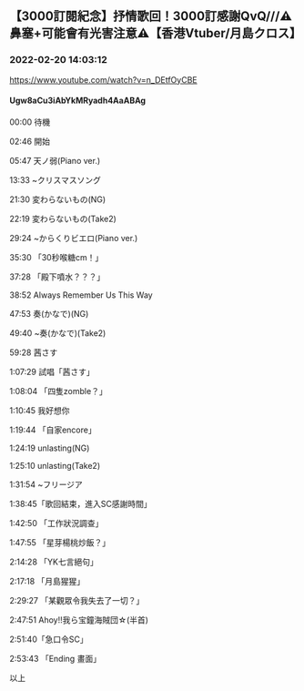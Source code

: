 ## 【3000訂閱紀念】抒情歌回！3000訂感謝QvQ///⚠️鼻塞+可能會有光害注意⚠️【香港Vtuber/月島クロス】
### 2022-02-20 14:03:12
https://www.youtube.com/watch?v=n_DEtfOyCBE
#### Ugw8aCu3iAbYkMRyadh4AaABAg
00:00 待機

02:46 開始

05:47 天ノ弱(Piano ver.)

13:33 ~クリスマスソング

21:30 変わらないもの(NG)

22:19 変わらないもの(Take2)

29:24 ~からくりビエロ(Piano ver.)

35:30 「30秒喉糖cm！」

37:28 「殿下噴水？？？」

38:52 Always Remember Us This Way 

47:53 奏(かなで)(NG)

49:40 ~奏(かなで)(Take2)

59:28 茜さす

1:07:29 試唱「茜さす」

1:08:04 「四隻zomble？」

1:10:45 我好想你

1:19:44 「自家encore」

1:24:19 unlasting(NG)

1:25:10 unlasting(Take2)

1:31:54 ~フリージア

1:38:45「歌回結束，進入SC感謝時間」

1:42:50 「工作狀況調查」

1:47:55 「星芽楊桃炒飯？」

2:14:28 「YK七言絕句」

2:17:18 「月島猩猩」

2:29:27 「某觀眾令我失去了一切？」

2:47:51 Ahoy!!我ら宝鐘海賊団☆(半首)

2:51:40「急口令SC」

2:53:43 「Ending 畫面」

以上

